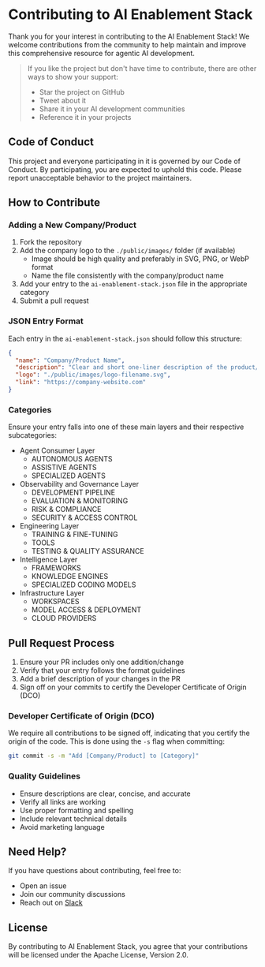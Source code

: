 # Contributing to AI Enablement Stack

Thank you for your interest in contributing to the AI Enablement Stack! We welcome contributions from the community to help maintain and improve this comprehensive resource for agentic AI development.

> If you like the project but don't have time to contribute, there are other ways to show your support:
> - Star the project on GitHub
> - Tweet about it
> - Share it in your AI development communities
> - Reference it in your projects

## Code of Conduct

This project and everyone participating in it is governed by our Code of Conduct. By participating, you are expected to uphold this code. Please report unacceptable behavior to the project maintainers.

## How to Contribute

### Adding a New Company/Product

1. Fork the repository
2. Add the company logo to the `./public/images/` folder (if available)
   - Image should be high quality and preferably in SVG, PNG, or WebP format
   - Name the file consistently with the company/product name
3. Add your entry to the `ai-enablement-stack.json` file in the appropriate category
4. Submit a pull request

### JSON Entry Format

Each entry in the `ai-enablement-stack.json` should follow this structure:

```json
{
  "name": "Company/Product Name",
  "description": "Clear and short one-liner description of the product/company",
  "logo": "./public/images/logo-filename.svg",
  "link": "https://company-website.com"
}
```

### Categories

Ensure your entry falls into one of these main layers and their respective subcategories:

- Agent Consumer Layer
  - AUTONOMOUS AGENTS
  - ASSISTIVE AGENTS
  - SPECIALIZED AGENTS
- Observability and Governance Layer
  - DEVELOPMENT PIPELINE
  - EVALUATION & MONITORING
  - RISK & COMPLIANCE
  - SECURITY & ACCESS CONTROL
- Engineering Layer
  - TRAINING & FINE-TUNING
  - TOOLS
  - TESTING & QUALITY ASSURANCE
- Intelligence Layer
  - FRAMEWORKS
  - KNOWLEDGE ENGINES
  - SPECIALIZED CODING MODELS
- Infrastructure Layer
  - WORKSPACES
  - MODEL ACCESS & DEPLOYMENT
  - CLOUD PROVIDERS

## Pull Request Process

1. Ensure your PR includes only one addition/change
2. Verify that your entry follows the format guidelines
3. Add a brief description of your changes in the PR
4. Sign off on your commits to certify the Developer Certificate of Origin (DCO)

### Developer Certificate of Origin (DCO)

We require all contributions to be signed off, indicating that you certify the origin of the code. This is done using the `-s` flag when committing:

```bash
git commit -s -m "Add [Company/Product] to [Category]"
```

### Quality Guidelines

- Ensure descriptions are clear, concise, and accurate
- Verify all links are working
- Use proper formatting and spelling
- Include relevant technical details
- Avoid marketing language

## Need Help?

If you have questions about contributing, feel free to:
- Open an issue
- Join our community discussions
- Reach out on [Slack](https://go.daytona.io/slack)

## License

By contributing to AI Enablement Stack, you agree that your contributions will be licensed under the Apache License, Version 2.0.